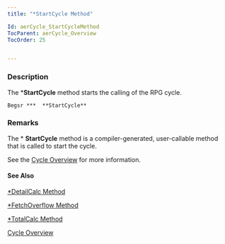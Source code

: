 ```yaml
---
title: "*StartCycle Method"

Id: aerCycle_StartCycleMethod
TocParent: aerCycle_Overview
TocOrder: 25


---
```


### Description
The ***StartCycle** method starts the calling of the RPG cycle. 

```
Begsr ***  **StartCycle** 
```

### Remarks

The * **StartCycle**  method is a compiler-generated,
                user-callable method that is called to start the cycle. 

See the [Cycle Overview](ecrCycle_Overview.html) for more information.

#### See Also
[*DetailCalc Method](ecrCycle_DetailCalcMethod.html)

[*FetchOverflow Method](ecrCycle_FetchOverflowMethod.html)

[*TotalCalc Method](ecrCycle_TotalCalcMethod.html)

[Cycle Overview](ecrCycle_Overview.html) 
